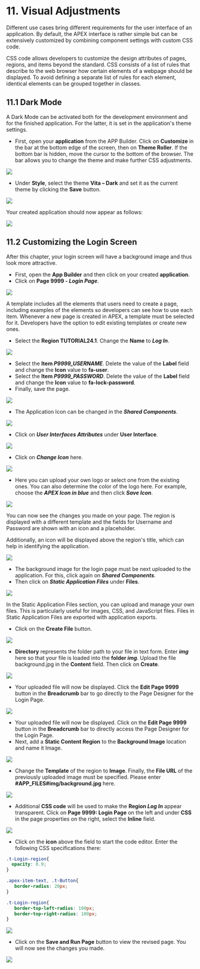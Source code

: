 # <a name="optische-anpassungen"></a> 11. Visual Adjustments
Different use cases bring different requirements for the user interface of an application. By default, the APEX interface is rather simple but can be extensively customized by combining component settings with custom CSS code.

CSS code allows developers to customize the design attributes of pages, regions, and items beyond the standard. CSS consists of a list of rules that describe to the web browser how certain elements of a webpage should be displayed. To avoid defining a separate list of rules for each element, identical elements can be grouped together in classes.

## <a name="dark-mode"></a>11.1 Dark Mode
A Dark Mode can be activated both for the development environment and for the finished application. For the latter, it is set in the application's theme settings.
- First, open your **application** from the APP Builder. Click on **Customize** in the bar at the bottom edge of the screen, then on **Theme Roller**. If the bottom bar is hidden, move the cursor to the bottom of the browser. The bar allows you to change the theme and make further CSS adjustments.

![](../../assets/Chapter-11/Optisch_01.jpg)

- Under **Style**, select the theme **Vita – Dark** and set it as the current theme by clicking the **Save** button.

![](../../assets/Chapter-11/Optisch_02.jpg)

Your created application should now appear as follows:

![](../../assets/Chapter-11/Optisch_03.jpg)

## <a name="anpassung-des-login-screens"></a>11.2 Customizing the Login Screen
After this chapter, your login screen will have a background image and thus look more attractive.
- First, open the **App Builder** and then click on your created **application**.
- Click on **Page 9999 - *Login Page***.

![](../../assets/Chapter-11/Optisch_04.jpg)

A template includes all the elements that users need to create a page, including examples of the elements so developers can see how to use each item. Whenever a new page is created in APEX, a template must be selected for it. Developers have the option to edit existing templates or create new ones.
- Select the **Region TUTORIAL24.1**. Change the **Name** to ***Log In***.

![](../../assets/Chapter-11/Optisch_05.jpg)

- Select the **Item *P9999_USERNAME***. Delete the value of the **Label** field and change the **Icon** value to **fa-user**.
- Select the **Item *P9999_PASSWORD***. Delete the value of the **Label** field and change the **Icon** value to **fa-lock-password**.
- Finally, save the page.

![](../../assets/Chapter-11/Optisch_06.jpg)

- The Application Icon can be changed in the ***Shared Components***.

![](../../assets/Chapter-11/Optisch_07.jpg)

- Click on ***User Interfaces Attributes*** under **User Interface**.

![](../../assets/Chapter-11/Optisch_08.jpg)

- Click on ***Change Icon*** here.

![](../../assets/Chapter-11/Optisch_09.jpg)

- Here you can upload your own logo or select one from the existing ones. You can also determine the color of the logo here. For example, choose the ***APEX Icon in blue*** and then click ***Save Icon***.

![](../../assets/Chapter-11/Optisch_10.jpg)

You can now see the changes you made on your page. The region is displayed with a different template and the fields for Username and Password are shown with an icon and a placeholder.

Additionally, an icon will be displayed above the region's title, which can help in identifying the application.

![](../../assets/Chapter-11/Optisch_11.jpg)

- The background image for the login page must be next uploaded to the application. For this, click again on ***Shared Components***.
- Then click on ***Static Application Files*** under **Files**.

![](../../assets/Chapter-11/Optisch_12.jpg)

In the Static Application Files section, you can upload and manage your own files. This is particularly useful for images, CSS, and JavaScript files. Files in Static Application Files are exported with application exports.
- Click on the **Create File** button.

![](../../assets/Chapter-11/Optisch_13.jpg)

- **Directory** represents the folder path to your file in text form. Enter ***img*** here so that your file is loaded into the **folder *img***. Upload the file background.jpg in the **Content** field. Then click on **Create**.

![](../../assets/Chapter-11/Optisch_14.jpg)

- Your uploaded file will now be displayed.
Click the **Edit Page 9999** button in the **Breadcrumb** bar to go directly to the Page Designer for the Login Page.

![](../../assets/Chapter-11/Optisch_15.jpg)

- Your uploaded file will now be displayed.
Click on the **Edit Page 9999** button in the **Breadcrumb** bar to directly access the Page Designer for the Login Page.
- Next, add a **Static Content Region** to the **Background Image** location and name it Image.

![](../../assets/Chapter-11/Optisch_16.jpg)

- Change the **Template** of the region to **Image**. Finally, the **File URL** of the previously uploaded image must be specified. Please enter **#APP_FILES#img/background.jpg** here.

![](../../assets/Chapter-11/Optisch_17.jpg)

- Additional **CSS code** will be used to make the **Region *Log In*** appear transparent. Click on **Page 9999: Login Page** on the left and under **CSS** in the page properties on the right, select the **Inline** field.

![](../../assets/Chapter-11/Optisch_18.jpg)

- Click on the **icon** above the field to start the code editor. Enter the following CSS specifications there:
 ```css
.t-Login-region{
   opacity: 0.9;
}

.apex-item-text, .t-Button{
    border-radius: 20px;
}

.t-Login-region{
    border-top-left-radius: 100px;
    border-top-right-radius: 100px;
}
 ```

![](../../assets/Chapter-11/Optisch_19.jpg)

- Click on the **Save and Run Page** button to view the revised page.
You will now see the changes you made.

![](../../assets/Chapter-11/Optisch_20.jpg)